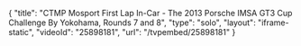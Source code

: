 {
    "title": "CTMP Mosport First Lap In-Car - The 2013 Porsche IMSA GT3 Cup Challenge By Yokohama, Rounds 7 and 8",
    "type": "solo",
    "layout": "iframe-static",
    "videoId": "25898181",
    "url": "\/tvpembed\/25898181"
}
